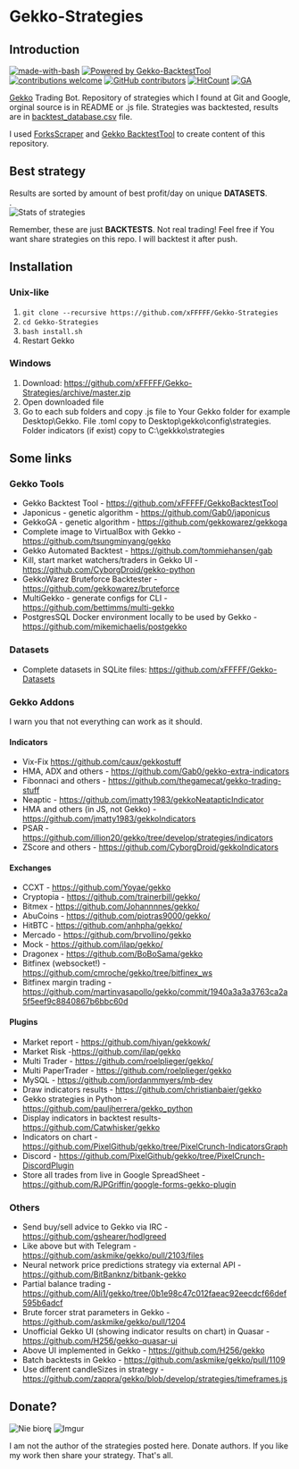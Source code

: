 # Gekko-Strategies
## Introduction
[![made-with-bash](https://img.shields.io/badge/Made%20with-Bash-1f425f.svg)](https://www.gnu.org/software/bash/)
 [![Powered by Gekko-BacktestTool](https://img.shields.io/badge/Made%20with-Gekko%20BacktestTool-blue.svg)](https://github.com/xFFFFF/Gekko-BacktestTool) [![contributions welcome](https://img.shields.io/badge/contributions-welcome-brightgreen.svg?style=flat)](https://github.com/xFFFFF/Gekko-Strategies/issues) [![GitHub contributors](https://img.shields.io/github/contributors/Naereen/StrapDown.js.svg)](https://GitHub.com/xFFFFF/Gekko-Strategies/graphs/contributors/)
 [![HitCount](http://hits.dwyl.com/xFFFFF/Gekko-Strategies.svg)](http://hits.dwyl.com/xFFFFF/Gekko-Strategies) [![GA](https://ga-beacon.appspot.com/UA-118674108-1/r)](https://github.com/xFFFFF/Gekko-Strategies)

    
[Gekko](http://github.com/askmike/gekko) Trading Bot. Repository of strategies which I found at Git and Google, orginal source is in README or .js file. Strategies was backtested, results are in [backtest_database.csv](https://github.com/xFFFFF/Gekko-Strategies/blob/master/backtest_database.csv) file.

I used [ForksScraper](https://github.com/xFFFFF/ForksScraper) and [Gekko BacktestTool](https://github.com/xFFFFF/Gekko-BacktestTool) to create content of this repository.

## Best strategy
Results are sorted by amount of best profit/day on unique **DATASETS**.     
.   
![Stats of strategies](http://i.imgur.com/UFn4P7U.png)

Remember, these are just **BACKTESTS**. Not real trading!
Feel free if You want share strategies on this repo. I will backtest it after push.   
## Installation
### Unix-like   
1. `git clone --recursive https://github.com/xFFFFF/Gekko-Strategies`   
2. `cd Gekko-Strategies`   
3. `bash install.sh`   
4. Restart Gekko   

### Windows
1. Download: https://github.com/xFFFFF/Gekko-Strategies/archive/master.zip   
2. Open downloaded file   
3. Go to each sub folders and copy .js file to Your Gekko folder for example Desktop\Gekko. File .toml copy to Desktop\gekko\config\strategies. Folder indicators (if exist) copy to C:\gekkko\strategies   

## Some links
### Gekko Tools
- Gekko Backtest Tool - https://github.com/xFFFFF/GekkoBacktestTool
- Japonicus - genetic algorithm - https://github.com/Gab0/japonicus
- GekkoGA - genetic algorithm - https://github.com/gekkowarez/gekkoga
- Complete image to VirtualBox with Gekko - https://github.com/tsungminyang/gekko
- Gekko Automated Backtest - https://github.com/tommiehansen/gab
- Kill, start market watchers/traders in Gekko UI - https://github.com/CyborgDroid/gekko-python
- GekkoWarez Bruteforce Backtester - https://github.com/gekkowarez/bruteforce
- MultiGekko - generate configs for CLI - https://github.com/bettimms/multi-gekko
- PostgresSQL Docker environment locally to be used by Gekko - https://github.com/mikemichaelis/postgekko

### Datasets
- Complete datasets in SQLite files: https://github.com/xFFFFF/Gekko-Datasets

### Gekko Addons
I warn you that not everything can work as it should.
#### Indicators
- Vix-Fix https://github.com/caux/gekkostuff
- HMA, ADX and others - https://github.com/Gab0/gekko-extra-indicators
- Fibonnaci and others - https://github.com/thegamecat/gekko-trading-stuff
- Neaptic - https://github.com/jmatty1983/gekkoNeatapticIndicator
- HMA and others (in JS, not Gekko) - https://github.com/jmatty1983/gekkoIndicators
- PSAR - https://github.com/illion20/gekko/tree/develop/strategies/indicators
- ZScore and others - https://github.com/CyborgDroid/gekkoIndicators

#### Exchanges
- CCXT - https://github.com/Yoyae/gekko
- Cryptopia - https://github.com/trainerbill/gekko/
- Bitmex - https://github.com/Johannnnes/gekko/
- AbuCoins - https://github.com/piotras9000/gekko/
- HitBTC - https://github.com/anhpha/gekko/
- Mercado - https://github.com/brvollino/gekko
- Mock - https://github.com/ilap/gekko/
- Dragonex - https://github.com/BoBoSama/gekko
- Bitfinex (websocket!) - https://github.com/cmroche/gekko/tree/bitfinex_ws
- Bitfinex margin trading - https://github.com/martinvasapollo/gekko/commit/1940a3a3a3763ca2a5f5eef9c8840867b6bbc60d

#### Plugins
- Market report - https://github.com/hiyan/gekkowk/
- Market Risk -https://github.com/ilap/gekko
- Multi Trader - https://github.com/roelplieger/gekko/
- Multi PaperTrader - https://github.com/roelplieger/gekko
- MySQL - https://github.com/jordanmmyers/mb-dev
- Draw indicators results - https://github.com/christianbaier/gekko
- Gekko strategies in Python - https://github.com/pauljherrera/gekko_python
- Display indicators in backtest results- https://github.com/Catwhisker/gekko
- Indicators on chart - https://github.com/PixelGithub/gekko/tree/PixelCrunch-IndicatorsGraph
- Discord - https://github.com/PixelGithub/gekko/tree/PixelCrunch-DiscordPlugin
- Store all trades from live in Google SpreadSheet - https://github.com/RJPGriffin/google-forms-gekko-plugin

### Others
- Send buy/sell advice to Gekko via IRC - https://github.com/gshearer/hodlgreed
- Like above but with Telegram - https://github.com/askmike/gekko/pull/2103/files
- Neural network price predictions strategy via external API - https://github.com/BitBanknz/bitbank-gekko
- Partial balance trading - https://github.com/Ali1/gekko/tree/0b1e98c47c012faeac92eecdcf66def595b6adcf
- Brute forcer strat parameters in Gekko - https://github.com/askmike/gekko/pull/1204
- Unofficial Gekko UI (showing indicator results on chart) in Quasar - https://github.com/H256/gekko-quasar-ui
- Above UI implemented in Gekko - https://github.com/H256/gekko
- Batch backtests in Gekko - https://github.com/askmike/gekko/pull/1109
- Use different candleSizes in strategy - https://github.com/zappra/gekko/blob/develop/strategies/timeframes.js

## Donate?
![Nie biorę](https://i.imgur.com/Ae4Ptmf.jpg)   ![Imgur](https://i.imgur.com/FxIxQGr.png)   


I am not the author of the strategies posted here. Donate authors. If you like my work then share your strategy. That's all.   
